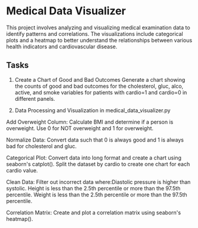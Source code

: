 # Medical Data Visualizer
This project involves analyzing and visualizing medical examination data to identify patterns and correlations. The visualizations include categorical plots and a heatmap to better understand the relationships between various health indicators and cardiovascular disease.

## Tasks
1. Create a Chart of Good and Bad Outcomes
Generate a chart showing the counts of good and bad outcomes for the cholesterol, gluc, alco, active, and smoke variables for patients with cardio=1 and cardio=0 in different panels.

2. Data Processing and Visualization in medical_data_visualizer.py
   
  Add Overweight Column: Calculate BMI and determine if a person is overweight. Use 0 for NOT overweight and 1 for overweight.
  
  Normalize Data: Convert data such that 0 is always good and 1 is always bad for cholesterol and gluc.
  
  Categorical Plot: Convert data into long format and create a chart using seaborn's catplot(). Split the dataset by cardio to create one chart for each cardio value.
  
  Clean Data: Filter out incorrect data where:Diastolic pressure is higher than systolic. Height is less than the 2.5th percentile or more than the 97.5th percentile. Weight is less than the 2.5th percentile or more than the 97.5th percentile.
  
  Correlation Matrix: Create and plot a correlation matrix using seaborn's heatmap().
